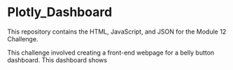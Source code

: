 # Plotly_Dashboard

This repository contains the HTML, JavaScript, and JSON for the Module 12 Challenge.

This challenge involved creating a front-end webpage for a belly button dashboard. This dashboard shows
